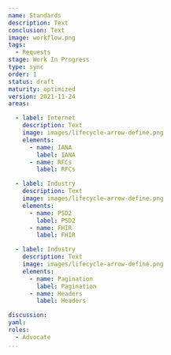 ```yaml
---
name: Standards
description: Text
conclusion: Text
image: workflow.png
tags:
  - Requests
stage: Work In Progress
type: sync
order: 1
status: draft
maturity: optimized
version: 2021-11-24
areas:  

  - label: Internet
    description: Text
    image: images/lifecycle-arrow-define.png
    elements:
      - name: IANA
        label: IANA
      - name: RFCs
        label: RFCs        

  - label: Industry
    description: Text
    image: images/lifecycle-arrow-define.png
    elements:
      - name: PSD2
        label: PSD2        
      - name: FHIR
        label: FHIR 

  - label: Industry
    description: Text
    image: images/lifecycle-arrow-define.png
    elements:
      - name: Pagination
        label: Pagination        
      - name: Headers
        label: Headers      

discussion: 
yaml: 
roles:
  - Advocate
...
```

